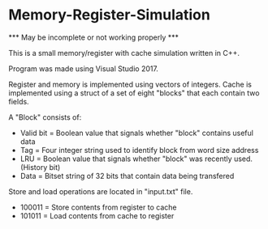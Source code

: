 # Memory-Register-Simulation
*** May be incomplete or not working properly ***

This is a small memory/register with cache simulation written in C++.

Program was made using Visual Studio 2017.

Register and memory is implemented using vectors of integers.
Cache is implemented using a struct of a set of eight "blocks" that each contain two fields. 

A "Block" consists of:
 - Valid bit = Boolean value that signals whether "block" contains useful data
 - Tag = Four integer string used to identify block from word size address
 - LRU = Boolean value that signals whether "block" was recently used. (History bit)
 - Data = Bitset string of 32 bits that contain data being transfered

Store and load operations are located in "input.txt" file.
 - 100011 = Store contents from register to cache
 - 101011 = Load contents from cache to register
